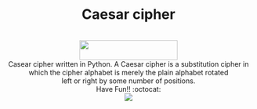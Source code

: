 <div style="text-align:center;">
<h1>Caesar cipher</h1><br>
<img src="https://makellum.github.io/Secret-Message/Image/decoder.jpg" width="200" height="40"><br>
Casear cipher written in Python.
A Caesar cipher is a substitution cipher in<br>
which the cipher alphabet is merely the plain alphabet rotated<br>
left or right by some number of positions.<br>
Have Fun!! :octocat:<br>
<img src="https://makellum.github.io/Secret-Message/Image/secretmessage.gif"><br>
</div>
